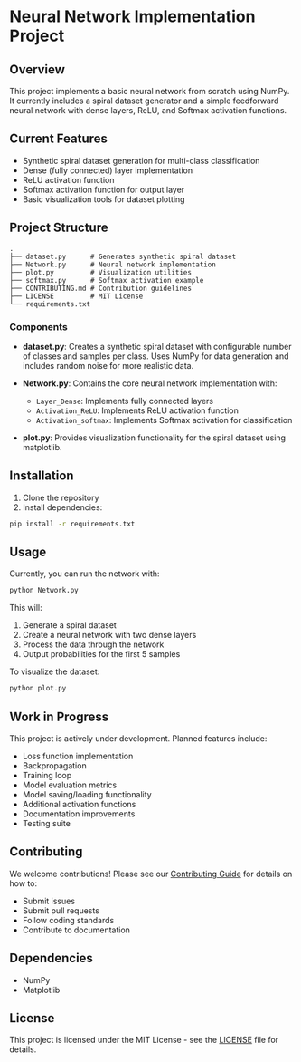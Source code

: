 # Neural Network Implementation Project

## Overview
This project implements a basic neural network from scratch using NumPy. It currently includes a spiral dataset generator and a simple feedforward neural network with dense layers, ReLU, and Softmax activation functions.

## Current Features
- Synthetic spiral dataset generation for multi-class classification
- Dense (fully connected) layer implementation
- ReLU activation function
- Softmax activation function for output layer
- Basic visualization tools for dataset plotting

## Project Structure
```
.
├── dataset.py      # Generates synthetic spiral dataset
├── Network.py      # Neural network implementation
├── plot.py         # Visualization utilities
├── softmax.py      # Softmax activation example
├── CONTRIBUTING.md # Contribution guidelines
├── LICENSE         # MIT License
└── requirements.txt
```

### Components
- **dataset.py**: Creates a synthetic spiral dataset with configurable number of classes and samples per class. Uses NumPy for data generation and includes random noise for more realistic data.

- **Network.py**: Contains the core neural network implementation with:
  - `Layer_Dense`: Implements fully connected layers
  - `Activation_ReLU`: Implements ReLU activation function
  - `Activation_softmax`: Implements Softmax activation for classification

- **plot.py**: Provides visualization functionality for the spiral dataset using matplotlib.

## Installation
1. Clone the repository
2. Install dependencies:
```bash
pip install -r requirements.txt
```

## Usage
Currently, you can run the network with:
```python
python Network.py
```

This will:
1. Generate a spiral dataset
2. Create a neural network with two dense layers
3. Process the data through the network
4. Output probabilities for the first 5 samples

To visualize the dataset:
```python
python plot.py
```

## Work in Progress
This project is actively under development. Planned features include:
- Loss function implementation
- Backpropagation
- Training loop
- Model evaluation metrics
- Model saving/loading functionality
- Additional activation functions
- Documentation improvements
- Testing suite

## Contributing
We welcome contributions! Please see our [Contributing Guide](CONTRIBUTING.md) for details on how to:
- Submit issues
- Submit pull requests
- Follow coding standards
- Contribute to documentation

## Dependencies
- NumPy
- Matplotlib

## License
This project is licensed under the MIT License - see the [LICENSE](LICENSE) file for details.
